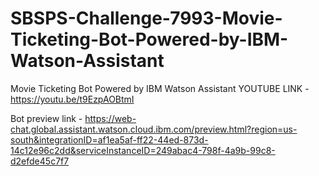 # SBSPS-Challenge-7993-Movie-Ticketing-Bot-Powered-by-IBM-Watson-Assistant
Movie Ticketing Bot Powered by IBM Watson Assistant
YOUTUBE LINK - https://youtu.be/t9EzpAOBtmI

Bot preview link - https://web-chat.global.assistant.watson.cloud.ibm.com/preview.html?region=us-south&integrationID=af1ea5af-ff22-44ed-873d-14c12e96c2dd&serviceInstanceID=249abac4-798f-4a9b-99c8-d2efde45c7f7
